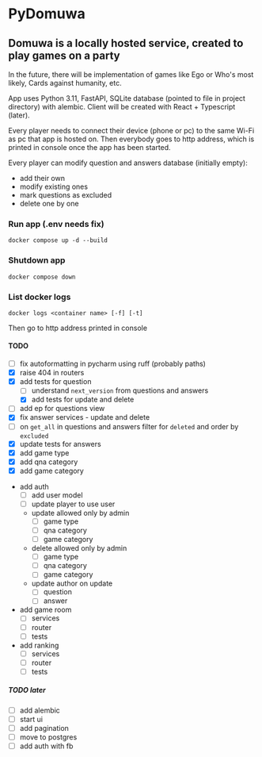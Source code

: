 # PyDomuwa

## Domuwa is a locally hosted service, created to play games on a party

In the future, there will be implementation of games like Ego or Who's most likely,
Cards against humanity, etc.

App uses Python 3.11, FastAPI, SQLite database (pointed to file in project directory)
with alembic. Client will be created with React + Typescript (later).

Every player needs to connect their device (phone or pc) to the same Wi-Fi
as pc that app is hosted on. Then everybody goes to http address,
which is printed in console once the app has been started.

Every player can modify question and answers database (initially empty):

- add their own
- modify existing ones
- mark questions as excluded
- delete one by one

### Run app (.env needs fix)

```console
docker compose up -d --build
```

### Shutdown app

```console
docker compose down
```

### List docker logs

```console
docker logs <container name> [-f] [-t]
```

Then go to http address printed in console

#### TODO

- [ ] fix autoformatting in pycharm using ruff (probably paths)
- [x] raise 404 in routers
- [x] add tests for question
    - [ ] understand `next_version` from questions and answers
    - [x] add tests for update and delete
- [ ] add ep for questions view
- [x] fix answer services - update and delete
- [ ] on `get_all` in questions and answers filter for `deleted` and order by `excluded`
- [x] update tests for answers
- [x] add game type
- [x] add qna category
- [x] add game category
- add auth
    - [ ] add user model
    - [ ] update player to use user
    - update allowed only by admin
        - [ ] game type
        - [ ] qna category
        - [ ] game category
    - delete allowed only by admin
        - [ ] game type
        - [ ] qna category
        - [ ] game category
    - update author on update
        - [ ] question
        - [ ] answer
- add game room
    - [ ] services
    - [ ] router
    - [ ] tests
- add ranking
    - [ ] services
    - [ ] router
    - [ ] tests

##### TODO later

- [ ] add alembic
- [ ] start ui
- [ ] add pagination
- [ ] move to postgres
- [ ] add auth with fb
